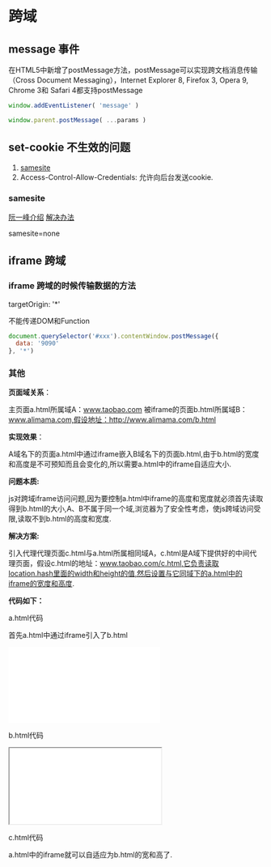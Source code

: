 # 跨域

## message 事件

在HTML5中新增了postMessage方法，postMessage可以实现跨文档消息传输（Cross Document Messaging），Internet Explorer 8, Firefox 3, Opera 9, Chrome 3和 Safari 4都支持postMessage

```js
window.addEventListener( 'message' )

window.parent.postMessage( ...params )
```

## set-cookie 不生效的问题

1. [samesite](https://www.cnblogs.com/kdcg/p/13403181.html)
2. Access-Control-Allow-Credentials: 允许向后台发送cookie.

### samesite

[阮一峰介绍](http://www.ruanyifeng.com/blog/2019/09/cookie-samesite.html) [解决办法](https://devblogs.microsoft.com/aspnet/upcoming-samesite-cookie-changes-in-asp-net-and-asp-net-core/)

samesite=none

## iframe 跨域

### iframe 跨域的时候传输数据的方法

targetOrigin: '*'

不能传递DOM和Function

```js
document.querySelector('#xxx').contentWindow.postMessage({
  data: '9090'
}, '*')
```

### 其他

**页面域关系**：

主页面a.html所属域A：www.taobao.com
被iframe的页面b.html所属域B：www.alimama.com,假设地址：http://www.alimama.com/b.html

**实现效果**：

A域名下的页面a.html中通过iframe嵌入B域名下的页面b.html,由于b.html的宽度和高度是不可预知而且会变化的,所以需要a.html中的iframe自适应大小.

**问题本质:**

js对跨域iframe访问问题,因为要控制a.html中iframe的高度和宽度就必须首先读取得到b.html的大小,A、B不属于同一个域,浏览器为了安全性考虑，使js跨域访问受限,读取不到b.html的高度和宽度.

**解决方案:**

引入代理代理页面c.html与a.html所属相同域A，c.html是A域下提供好的中间代理页面，假设c.html的地址：www.taobao.com/c.html,它负责读取location.hash里面的width和height的值,然后设置与它同域下的a.html中的iframe的宽度和高度.

**代码如下：**

a.html代码

首先a.html中通过iframe引入了b.html
<iframe id=”b_iframe” height=”0″ width=”0″ src=”http://www.alimama.com/b.html” frameborder=”no” border=”0px” marginwidth=”0″ marginheight=”0″ scrolling=”no” allowtransparency=”yes” ></iframe>

b.html代码

<script type=”text/javascript”>  var b_width = Math.max(document.documentElement.clientWidth,document.body.clientWidth);  var b_height = Math.max(document.documentElement.clientHeight,document.body.clientHeight);  var c_iframe = document.getElementById(”c_iframe”);  c_iframe.src = c_iframe.src+”#”+b_width+”|”+b_height; //http://www.taobao.com/c.html#width|height”}</script><!–js读取b.html的宽和高,把读取到的宽和高设置到和a.html在同一个域的中间代理页面车c.html的src的hash里面–><iframe id=”c_iframe”  height=”0″ width=”0″  src=”http://www.taobao.com/c.html” style=”display:none” ></iframe>

c.html代码

<script type=”text/javascript”>var b_iframe = parent.parent.document.getElementById(”b_iframe”);var hash_url = window.location.hash;var hash_width = hash_url.split(”#”)[1].split(”|”)[0]+”px”;var hash_height = hash_url.split(”#”)[1].split(”|”)[1]+”px”;b_iframe.style.width = hash_width;b_iframe.style.height = hash_height;</script>a.html中的iframe就可以自适应为b.html的宽和高了.
